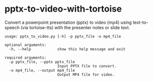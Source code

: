# pptx-to-video-with-tortoise
Convert a powerpoint presentation (pptx) to video (mp4) using text-to-speech (via tortoise-tts) with the presenter notes or slide text.

```
usage: pptx_to_video.py [-h] -p pptx_file -o mp4_file

optional arguments:
  -h, --help            show this help message and exit

required arguments:
  -p pptx_file, --pptx pptx_file
                        Input PPTX file to convert.
  -o mp4_file, --output mp4_file
                        Output MP4 file for video.
```

